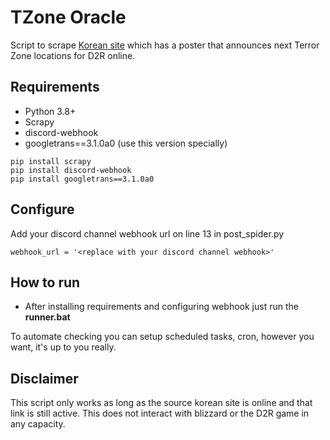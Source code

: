 # TZone Oracle
Script to scrape [Korean site](https://gall.dcinside.com/mgallery/board/lists?id=diablo2resurrected&s_type=search_subject_memo&s_keyword=.EB.8B.A4.EC.9D.8C.20.ED.85.8C.EB.9F.AC.EC.A1.B4) which has a poster that announces next Terror Zone locations for D2R online.

## Requirements
- Python 3.8+
- Scrapy
- discord-webhook
- googletrans==3.1.0a0 (use this version specially)

```
pip install scrapy
pip install discord-webhook
pip install googletrans==3.1.0a0
```

## Configure
Add your discord channel webhook url on line 13 in post_spider.py
```
webhook_url = '<replace with your discord channel webhook>'
```

## How to run
- After installing requirements and configuring webhook just run the **runner.bat**

To automate checking you can setup scheduled tasks, cron, however you want, it's up to you really.

## Disclaimer
This script only works as long as the source korean site is online and that link is still active. This does not interact with blizzard or the D2R game in any capacity.
